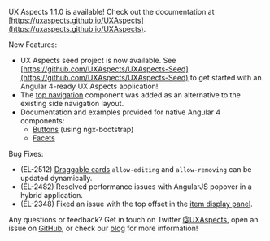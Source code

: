UX Aspects 1.1.0 is available! Check out the documentation at [https://uxaspects.github.io/UXAspects](https://uxaspects.github.io/UXAspects).

New Features:
* UX Aspects seed project is now available. See [https://github.com/UXAspects/UXAspects-Seed](https://github.com/UXAspects/UXAspects-Seed) to get started with an Angular 4-ready UX Aspects application!
* The [top navigation](https://uxaspects.github.io/UXAspects/#/components/page-header#page-header) component was added as an alternative to the existing side navigation layout.
* Documentation and examples provided for native Angular 4 components:
    * [Buttons](https://uxaspects.github.io/UXAspects/#/components/buttons) (using ngx-bootstrap)
    * [Facets](https://uxaspects.github.io/UXAspects/#/components/facets)

Bug Fixes:
* (EL-2512) [Draggable cards](https://uxaspects.github.io/UXAspects/#/components/draggable-cards#draggable-cards-ng1) `allow-editing` and `allow-removing` can be updated dynamically.
* (EL-2482) Resolved performance issues with AngularJS popover in a hybrid application.
* (EL-2348) Fixed an issue with the top offset in the [item display panel](https://uxaspects.github.io/UXAspects/#/components/panels#item-display-panel-ng1).

Any questions or feedback? Get in touch on Twitter [@UXAspects](https://twitter.com/UXAspects),
open an issue on [GitHub](https://github.com/UXAspects/UXAspects/issues), or check our [blog](https://uxaspects.github.io/UXAspects/#/blog)
for more information!
